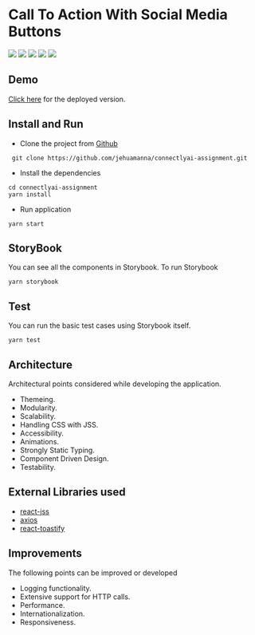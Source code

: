 # Call To Action With Social Media Buttons

[![](https://img.shields.io/badge/react-v18.2.0-brightgreen)](https://github.com/facebook/react/blob/main/CHANGELOG.md#1820-june-14-2022)
[![](https://img.shields.io/badge/axios-v1.1.2-orange)](https://www.npmjs.com/package/axios/v/1.1.2)
[![](https://img.shields.io/badge/reactjss-v10.9.2-blue)](https://www.npmjs.com/package/react-jss)
[![](https://img.shields.io/badge/reacttoastify-v9.0.8-yellow)](https://www.npmjs.com/package/react-toastify)
[![](https://img.shields.io/badge/storybook-v6.5.12-brightgreen)](https://www.npmjs.com/package/@storybook/react)

## Demo

[Click here](https://jehuamanna.github.io/connectlyai-assignment/) for the deployed version.

## Install and Run

- Clone the project from [Github](https://github.com/jehuamanna/connectlyai-assignment)

```console
 git clone https://github.com/jehuamanna/connectlyai-assignment.git
```

- Install the dependencies

```console
cd connectlyai-assignment
yarn install
```

- Run application

```console
yarn start
```

## StoryBook

You can see all the components in Storybook. To run Storybook

```console
yarn storybook
```

## Test

You can run the basic test cases using Storybook itself.

```console
yarn test
```

## Architecture

Architectural points considered while developing the application.

- Themeing.
- Modularity.
- Scalability.
- Handling CSS with JSS.
- Accessibility.
- Animations.
- Strongly Static Typing.
- Component Driven Design.
- Testability.

## External Libraries used

- [react-jss](https://www.npmjs.com/package/react-jss)
- [axios](https://www.npmjs.com/package/axios)
- [react-toastify](https://www.npmjs.com/package/react-toastify)

## Improvements

The following points can be improved or developed

- Logging functionality.
- Extensive support for HTTP calls.
- Performance.
- Internationalization.
- Responsiveness.
